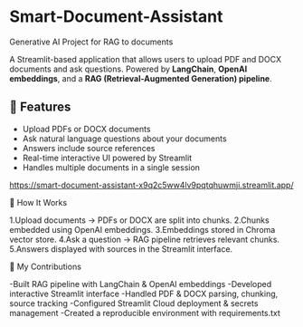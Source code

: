 # Smart-Document-Assistant
Generative AI Project for RAG to documents

A Streamlit-based application that allows users to upload PDF and DOCX documents and ask questions. Powered by **LangChain**, **OpenAI embeddings**, and a **RAG (Retrieval-Augmented Generation) pipeline**.

## 🌟 Features
- Upload PDFs or DOCX documents
- Ask natural language questions about your documents
- Answers include source references
- Real-time interactive UI powered by Streamlit
- Handles multiple documents in a single session

https://smart-document-assistant-x9q2c5ww4lv9pqtqhuwmji.streamlit.app/

🧩 How It Works

1.Upload documents → PDFs or DOCX are split into chunks.
2.Chunks embedded using OpenAI embeddings.
3.Embeddings stored in Chroma vector store.
4.Ask a question → RAG pipeline retrieves relevant chunks.
5.Answers displayed with sources in the Streamlit interface.

🙋 My Contributions

-Built RAG pipeline with LangChain & OpenAI embeddings
-Developed interactive Streamlit interface
-Handled PDF & DOCX parsing, chunking, source tracking
-Configured Streamlit Cloud deployment & secrets management
-Created a reproducible environment with requirements.txt